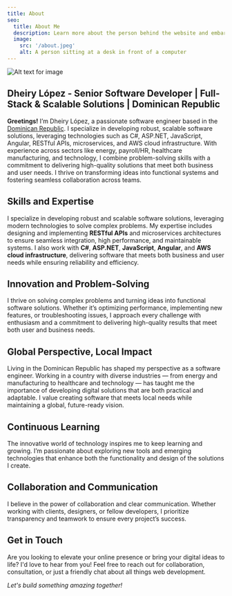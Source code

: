 ```yaml
---
title: About
seo:
  title: About Me
  description: Learn more about the person behind the website and embark on a journey of inspiration and shared experiences.
  image:
    src: '/about.jpeg'
    alt: A person sitting at a desk in front of a computer
---
```


![Alt text for image](/about.jpeg)

## Dheiry López - Senior Software Developer | Full-Stack & Scalable Solutions | Dominican Republic

**Greetings!** I’m Dheiry López, a passionate software engineer based in the [Dominican Republic](https://en.wikipedia.org/wiki/Dominican_Republic). I specialize in developing robust, scalable software solutions, leveraging technologies such as C#, ASP.NET, JavaScript, Angular, RESTful APIs, microservices, and AWS cloud infrastructure. With experience across sectors like energy, payroll/HR, healthcare manufacturing, and technology, I combine problem-solving skills with a commitment to delivering high-quality solutions that meet both business and user needs. I thrive on transforming ideas into functional systems and fostering seamless collaboration across teams.

## Skills and Expertise
I specialize in developing robust and scalable software solutions, leveraging modern technologies to solve complex problems. My expertise includes designing and implementing **RESTful APIs** and microservices architectures to ensure seamless integration, high performance, and maintainable systems. I also work with **C#**, **ASP.NET**, **JavaScript**, **Angular**, and **AWS cloud infrastructure**, delivering software that meets both business and user needs while ensuring reliability and efficiency.

## Innovation and Problem-Solving

I thrive on solving complex problems and turning ideas into functional software solutions. Whether it’s optimizing performance, implementing new features, or troubleshooting issues, I approach every challenge with enthusiasm and a commitment to delivering high-quality results that meet both user and business needs.

## Global Perspective, Local Impact

Living in the Dominican Republic has shaped my perspective as a software engineer. Working in a country with diverse industries — from energy and manufacturing to healthcare and technology — has taught me the importance of developing digital solutions that are both practical and adaptable. I value creating software that meets local needs while maintaining a global, future-ready vision.

## Continuous Learning

The innovative world of technology inspires me to keep learning and growing. I’m passionate about exploring new tools and emerging technologies that enhance both the functionality and design of the solutions I create.

## Collaboration and Communication

I believe in the power of collaboration and clear communication. Whether working with clients, designers, or fellow developers, I prioritize transparency and teamwork to ensure every project’s success.

## Get in Touch

Are you looking to elevate your online presence or bring your digital ideas to life? I'd love to hear from you! Feel free to reach out for collaboration, consultation, or just a friendly chat about all things web development.

_Let's build something amazing together!_
